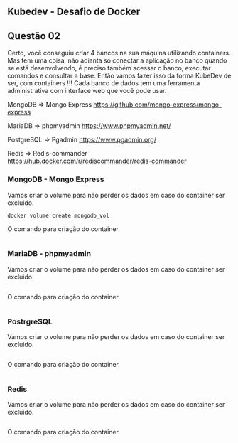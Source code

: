 ## Kubedev - Desafio de Docker

## Questão 02
Certo, você conseguiu criar 4 bancos na sua máquina utilizando containers. Mas tem uma coisa, não adianta só conectar a aplicação no banco quando se está desenvolvendo, é preciso também acessar o banco, executar comandos e consultar a base. Então vamos fazer isso da forma KubeDev de ser, com containers !!! Cada banco
de dados tem uma ferramenta administrativa com interface web que você pode usar.

MongoDB ⇒ Mongo Express <https://github.com/mongo-express/mongo-express>

MariaDB ⇒ phpmyadmin <https://www.phpmyadmin.net/>

PostgreSQL ⇒  Pgadmin <https://www.pgadmin.org/>

Redis ⇒ Redis-commander <https://hub.docker.com/r/rediscommander/redis-commander>

### MongoDB - Mongo Express

Vamos criar o volume para não perder os dados em caso do container ser excluido.

```bash
docker volume create mongodb_vol
```



O comando para criação do container.

```bash

```

### MariaDB - phpmyadmin

Vamos criar o volume para não perder os dados em caso do container ser excluido.

```bash

```

O comando para criação do container.

```bash

```

### PostrgreSQL

Vamos criar o volume para não perder os dados em caso do container ser excluido.

```bash

```

O comando para criação do container.

```bash

```

### Redis

Vamos criar o volume para não perder os dados em caso do container ser excluido.

```bash

```

O comando para criação do container.

```bash

```